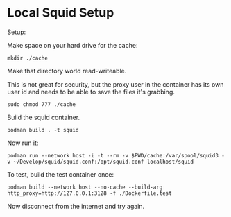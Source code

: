 # Local Squid Setup

Setup:

Make space on your hard drive for the cache:
```
mkdir ./cache
```

Make that directory world read-writeable.

This is not great for security, but the proxy user in the container has
its own user id and needs to be able to save the files it's grabbing.
```
sudo chmod 777 ./cache
```

Build the squid container.
```
podman build . -t squid
```

Now run it:
```
podman run --network host -i -t --rm -v $PWD/cache:/var/spool/squid3 -v ~/Develop/squid/squid.conf:/opt/squid.conf localhost/squid
```

To test, build the test container once:
```
podman build --network host --no-cache --build-arg http_proxy=http://127.0.0.1:3128 -f ./Dockerfile.test
```

Now disconnect from the internet and try again.

